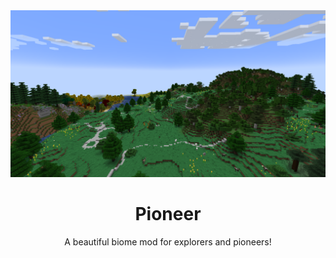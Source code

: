 <div align="center">
<img src="Cover.png" alt="cover" width="700em"/>

<h1>Pioneer</h2>
<p>A beautiful biome mod for explorers and pioneers!</p>
</div>

